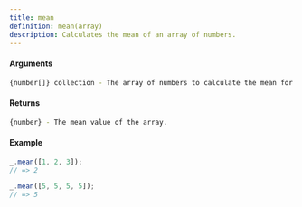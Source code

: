 ```yaml
---
title: mean
definition: mean(array)
description: Calculates the mean of an array of numbers.
---
```



#### Arguments


```bash
{number[]} collection - The array of numbers to calculate the mean for.
```


#### Returns


```bash
{number} - The mean value of the array.
```


#### Example


```ts
_.mean([1, 2, 3]);
// => 2

_.mean([5, 5, 5, 5]);
// => 5
```